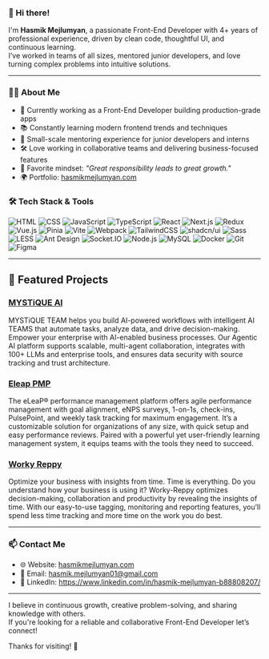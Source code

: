 ### 👋 Hi there!

I'm **Hasmik Mejlumyan**, a passionate Front-End Developer with 4+ years of professional experience, driven by clean code, thoughtful UI, and continuous learning.  
I’ve worked in teams of all sizes, mentored junior developers, and love turning complex problems into intuitive solutions.

---

### 👩‍💻 About Me
- 🔭 Currently working as a Front-End Developer building production-grade apps
- 📚 Constantly learning modern frontend trends and techniques
- 🤝 Small-scale mentoring experience for junior developers and interns
- 🛠️ Love working in collaborative teams and delivering business-focused features
- 💬 Favorite mindset: _"Great responsibility leads to great growth."_
- 🌍 Portfolio: [hasmikmejlumyan.com](https://hasmikmejlumyan.com)

### 🛠️ Tech Stack & Tools

![HTML](https://img.shields.io/badge/-HTML5-E34F26?logo=html5&logoColor=fff&style=for-the-badge)
![CSS](https://img.shields.io/badge/-CSS3-1572B6?logo=css3&logoColor=fff&style=for-the-badge)
![JavaScript](https://img.shields.io/badge/-JavaScript-F7DF1E?logo=javascript&logoColor=000&style=for-the-badge)
![TypeScript](https://img.shields.io/badge/-TypeScript-3178C6?logo=typescript&logoColor=fff&style=for-the-badge)
![React](https://img.shields.io/badge/-React-61DAFB?logo=react&logoColor=000&style=for-the-badge)
![Next.js](https://img.shields.io/badge/-Next.js-000000?logo=next.js&logoColor=fff&style=for-the-badge)
![Redux](https://img.shields.io/badge/-Redux-764ABC?logo=redux&logoColor=fff&style=for-the-badge)
![Vue.js](https://img.shields.io/badge/-Vue.js-4FC08D?logo=vue.js&logoColor=fff&style=for-the-badge)
![Pinia](https://img.shields.io/badge/-Pinia-F6D860?logo=pinia&logoColor=000&style=for-the-badge)
![Vite](https://img.shields.io/badge/-Vite-646CFF?logo=vite&logoColor=fff&style=for-the-badge)
![Webpack](https://img.shields.io/badge/-Webpack-8DD6F9?logo=webpack&logoColor=000&style=for-the-badge)
![TailwindCSS](https://img.shields.io/badge/-TailwindCSS-06B6D4?logo=tailwind-css&logoColor=fff&style=for-the-badge)
![shadcn/ui](https://img.shields.io/badge/-shadcn/ui-000000?style=for-the-badge)
![Sass](https://img.shields.io/badge/-Sass-CC6699?logo=sass&logoColor=fff&style=for-the-badge)
![LESS](https://img.shields.io/badge/-LESS-1D365D?logo=less&logoColor=fff&style=for-the-badge)
![Ant Design](https://img.shields.io/badge/-AntDesign-0170FE?logo=ant-design&logoColor=fff&style=for-the-badge)
![Socket.IO](https://img.shields.io/badge/-Socket.io-010101?logo=socket.io&logoColor=fff&style=for-the-badge)
![Node.js](https://img.shields.io/badge/-Node.js-339933?logo=nodedotjs&logoColor=fff&style=for-the-badge)
![MySQL](https://img.shields.io/badge/-MySQL-4479A1?logo=mysql&logoColor=fff&style=for-the-badge)
![Docker](https://img.shields.io/badge/-Docker-2496ED?logo=docker&logoColor=fff&style=for-the-badge)
![Git](https://img.shields.io/badge/-Git-F05032?logo=git&logoColor=fff&style=for-the-badge)
![Figma](https://img.shields.io/badge/-Figma-F24E1E?logo=figma&logoColor=fff&style=for-the-badge)

<!--
![Sequelize](https://img.shields.io/badge/-Sequelize-52B0E7?logo=sequelize&logoColor=fff&style=for-the-badge)
![MUI](https://img.shields.io/badge/-MUI-007FFF?logo=mui&logoColor=fff&style=for-the-badge)
-->

---

## 🚀 Featured Projects

### [MYSTiQUE AI](https://mystiqueai.com/)
MYSTiQUE TEAM helps you build AI-powered workflows with intelligent AI TEAMS that automate tasks, analyze data, and drive decision-making. Empower your enterprise with AI-enabled business processes. Our Agentic AI platform supports scalable, multi-agent collaboration, integrates with 100+ LLMs and enterprise tools, and ensures data security with source tracking and trust architecture.

### [Eleap PMP](https://performance.eleapsoftware.com/?_ga=2.48157294.893854035.1736796949-742825722.1683621977&_gl=1%2Acqjnzi%2A_ga%2ANzQyODI1NzIyLjE2ODM2MjE5Nzc.%2A_ga_SP261RV724%2AMTczNjc5Njk0OS42LjAuMTczNjc5Njk1NC41NS4wLjEzOTUyMjc3MDA.)
The eLeaP® performance management platform offers agile performance management with goal alignment, eNPS surveys, 1-on-1s, check-ins, PulsePoint, and weekly task tracking for maximum engagement. It’s a customizable solution for organizations of any size, with quick setup and easy performance reviews. Paired with a powerful yet user-friendly learning management system, it equips teams with the tools they need to succeed.

### [Worky Reppy](https://worky.am/)
Optimize your business with insights from time. Time is everything. Do you understand how your business is using it? Worky-Reppy optimizes decision-making, collaboration and productivity by revealing the insights of time. With our easy-to-use tagging, monitoring and reporting features, you’ll spend less time tracking and more time on the work you do best.

---

### 📫 Contact Me

- 🌐 Website: [hasmikmejlumyan.com](https://hasmikmejlumyan.com)
- 📩 Email: hasmik.mejlumyan01@gmail.com
- 🧵 LinkedIn: https://www.linkedin.com/in/hasmik-mejlumyan-b88808207/

---

I believe in continuous growth, creative problem-solving, and sharing knowledge with others.  
If you're looking for a reliable and collaborative Front-End Developer let’s connect!

Thanks for visiting! 🌱
